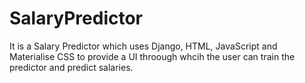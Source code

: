 # SalaryPredictor
It is a Salary Predictor which uses Django, HTML, JavaScript and Materialise CSS to provide a UI throough whcih the user can train the predictor and predict salaries.
